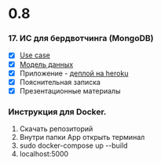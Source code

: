 # 0.8
### 17. ИС для бердвотчинга (MongoDB)

* [x] [Use case](https://github.com/moevm/nosql2h20-bird-mongo/wiki/Use-case)
* [x] [Модель данных](https://github.com/moevm/nosql2h20-bird-mongo/wiki/%D0%9C%D0%BE%D0%B4%D0%B5%D0%BB%D1%8C-%D0%B4%D0%B0%D0%BD%D0%BD%D1%8B%D1%85)
* [x] Приложение - [деплой на heroku](https://birdwatching-frontend.herokuapp.com/)
* [x] Пояснительная записка
* [x] Презентационные материалы

### Инструкция для Docker.
1. Скачать репозиторий
2. Внутри папки App открыть терминал
3. sudo docker-compose up --build
4. localhost:5000
